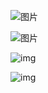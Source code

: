 ![图片](https://mmbiz.qpic.cn/sz_mmbiz_png/gYUsOT36vfqC2tbkVU96XSfyUlXaVIjv9Via75XH7c405qVWsuaUjCnCWuFJOFqwj8BxE1zDL4RYD0Ric3DgydVQ/640?wx_fmt=png&from=appmsg&tp=webp&wxfrom=5&wx_lazy=1&wx_co=1)

![图片](https://mmbiz.qpic.cn/sz_mmbiz_png/gYUsOT36vfqC2tbkVU96XSfyUlXaVIjviaJJE4gDJoVTtu7W8lj1H6wlaWgibXdZ2eLjHIZbHgpcvZDkMtBVQibibw/640?wx_fmt=png&from=appmsg&tp=webp&wxfrom=5&wx_lazy=1&wx_co=1)

![img](https://pica.zhimg.com/v2-dfeeff61014eaaf0d294f1e117d48184_1440w.jpg)

![img](https://pic2.zhimg.com/v2-5be6104b75c3a153919f3f5cdee018f1_1440w.jpg)